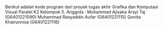 Berikut adalah kode program dari proyek tugas akhir Grafika dan Komputasi Visual Paralel K2 Kelompok 5.
Anggota :
Muhammad Ajisaka Arsyi Taj (G6401221090)
Muhammad Rasyaddin Aufar (G6401221115)
Qonita Khairunnisa (G6401221116)
